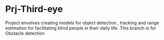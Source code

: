 # Prj-Third-eye

Project envolves creating models for object detection , tracking and range estimation for facilitating blind people in their daily life.
This branch is for Obstacle detection
